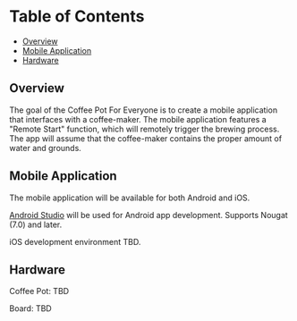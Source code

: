 # Table of Contents
- [Overview](#overview)
- [Mobile Application](#mobile-application)
- [Hardware](#hardware)

## Overview
The goal of the Coffee Pot For Everyone is to create a mobile application that interfaces with a coffee-maker.
The mobile application features a "Remote Start" function, which will remotely trigger the brewing process.
The app will assume that the coffee-maker contains the proper amount of water and grounds.

## Mobile Application
The mobile application will be available for both Android and iOS.

[Android Studio](https://developer.android.com/studio) will be used for Android app development. Supports Nougat (7.0) and later.

iOS development environment TBD.

## Hardware
Coffee Pot: TBD

Board: TBD